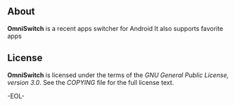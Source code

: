 About
-----

**OmniSwitch** is a recent apps switcher for Android
It also supports favorite apps


License
-------

**OmniSwitch** is licensed under the terms of the *GNU General Public License,
version 3.0*. See the *COPYING* file for the full license text.


-EOL-
